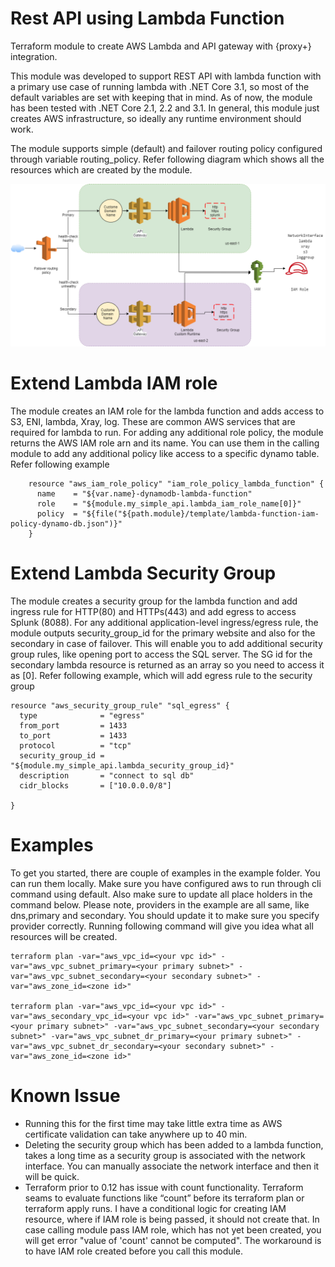 # Rest API using Lambda Function
Terraform module to create AWS Lambda and API gateway with {proxy+} integration.

This module was developed to support REST API with lambda function with a primary use case of running lambda with .NET Core 3.1, so most of the default variables are set with keeping that in mind. As of now, the module has been tested with .NET Core 2.1, 2.2 and 3.1. In general, this module just creates AWS infrastructure, so ideally any runtime environment should work.

The module supports simple (default) and failover routing policy configured through variable routing_policy. Refer following diagram which shows all the resources which are created by the module.

![multi-region-lambda](documentation/multi-region-lambda.jpg)

# Extend Lambda IAM role
The module creates an IAM role for the lambda function and adds access to S3, ENI, lambda, Xray, log. These are common AWS services that are required for lambda to run. For adding any additional role policy, the module returns the AWS IAM role arn and its name. You can use them in the calling module to add any additional policy like access to a specific dynamo table. Refer following example

```
	resource "aws_iam_role_policy" "iam_role_policy_lambda_function" {
	  name    = "${var.name}-dynamodb-lambda-function"
	  role    = "${module.my_simple_api.lambda_iam_role_name[0]}"
	  policy  = "${file("${path.module}/template/lambda-function-iam-policy-dynamo-db.json")}"
	}

```

# Extend Lambda Security Group
The module creates a security group for the lambda function and add ingress rule for HTTP(80) and HTTPs(443) and add egress to access Splunk (8088). For any additional application-level ingress/egress rule, the module outputs security_group_id for the primary website and also for the secondary in case of failover. This will enable you to add additional security group rules, like opening port to access the SQL server. The SG id for the secondary lambda resource is returned as an array so you need to access it as [0]. Refer following example, which will add egress rule to the security group

```
resource "aws_security_group_rule" "sql_egress" {
  type              = "egress"
  from_port         = 1433
  to_port           = 1433
  protocol          = "tcp"
  security_group_id = "${module.my_simple_api.lambda_security_group_id}"
  description       = "connect to sql db"
  cidr_blocks       = ["10.0.0.0/8"]
  
}
```
# Examples
To get you started, there are couple of examples in the example folder. You can run them locally. Make sure you have configured aws to run through cli command using default. Also make sure to update all place holders in the command below. Please note, providers in the example are all same, like dns,primary and secondary. You should update it to make sure you specify provider correctly. Running following command will give you idea what all resources will be created.

```
terraform plan -var="aws_vpc_id=<your vpc id>" -var="aws_vpc_subnet_primary=<your primary subnet>" -var="aws_vpc_subnet_secondary=<your secondary subnet>" -var="aws_zone_id=<zone id>"

terraform plan -var="aws_vpc_id=<your vpc id>" -var="aws_secondary_vpc_id=<your vpc id>" -var="aws_vpc_subnet_primary=<your primary subnet>" -var="aws_vpc_subnet_secondary=<your secondary subnet>" -var="aws_vpc_subnet_dr_primary=<your primary subnet>" -var="aws_vpc_subnet_dr_secondary=<your secondary subnet>" -var="aws_zone_id=<zone id>"

```

# Known Issue
- Running this for the first time may take little extra time as AWS certificate validation can take anywhere up to 40 min. 
- Deleting the security group which has been added to a lambda function, takes a long time as a security group is associated with the network interface. You can manually associate the network interface and then it will be quick. 
- Terraform prior to 0.12 has issue with count functionality. Terraform seams to evaluate functions like “count” before its terraform plan or terraform apply runs. I have a conditional logic for creating IAM resource, where if IAM role is being passed, it should not create that. In case calling module pass IAM role, which has not yet been created, you will get error "value of 'count' cannot be computed". The workaround is to have IAM role created before you call this module.